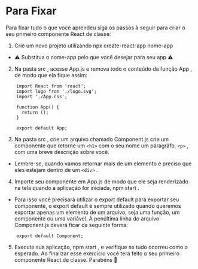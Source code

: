 # Para Fixar

Para fixar tudo o que você aprendeu siga os passos à seguir para criar o seu primeiro componente React de classe:

1. Crie um novo projeto utilizando npx create-react-app nome-app
* ⚠️ Substitua o nome-app pelo que você desejar para seu app ⚠️
2. Na pasta src , acesse App.js e remova todo o conteúdo da função App , de modo que ela fique assim:
```
    import React from 'react';
    import logo from './logo.svg';
    import './App.css';

    function App() {
      return ();
    }

    export default App;
```    
3. Na pasta src , crie um arquivo chamado Component.js crie um componente que retorne um ```<h1>``` com o seu nome um paragráfo, ```<p>``` , com uma breve descrição sobre você.
* Lembre-se, quando vamos retornar mais de um elemento é preciso que eles estejam dentro de um ```<div>``` .
4. Importe seu componente em App.js de modo que ele seja renderizado na tela quando a aplicação for iniciada, npm start .
* Para isso você precisará utilizar o export default para exportar seu componente, o export default é sempre utilizado quando queremos exportar apenas um elemento de um arquivo, seja uma função, um componente ou uma variável. A penúltima linha do arquivo Component.js deverá ficar da seguinte forma:
```
    export default Component;
```    
5. Execute sua aplicação, npm start , e verifique se tudo ocorreu como o esperado. Ao finalizar esse exercício você terá feito o seu primeiro componente React de classe. Parabéns 🎉